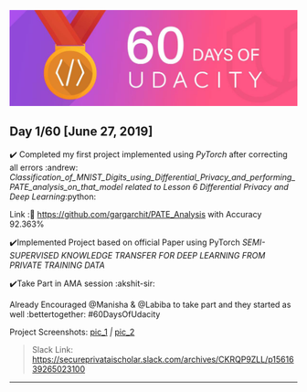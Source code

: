 ![alt text](/Images/logo.jpg)


## Day 1/60 [June 27, 2019]

:heavy_check_mark: Completed my first project implemented using *PyTorch* after correcting all errors
:andrew: *Classification_of_MNIST_Digits_using_Differential_Privacy_and_performing_PATE_analysis_on_that_model related to Lesson 6 Differential Privacy and Deep Learning*:python:

Link ::link:   https://github.com/gargarchit/PATE_Analysis   with Accuracy 92.363%


:heavy_check_mark:Implemented Project based on official Paper using PyTorch *SEMI-SUPERVISED KNOWLEDGE TRANSFER FOR DEEP LEARNING FROM PRIVATE TRAINING DATA*

:heavy_check_mark:Take Part in AMA session :akshit-sir:

Already Encouraged @Manisha & @Labiba to take part and they started as well :bettertogether: 
#60DaysOfUdacity

Project Screenshots: [pic_1](https://github.com/gargarchit/60DaysOfUdacity/blob/master/Images/Day1_pic1.jpg) *|*
[pic_2](https://github.com/gargarchit/60DaysOfUdacity/blob/master/Images/Day1_pic2.jpg)

> Slack Link: https://secureprivataischolar.slack.com/archives/CKRQP9ZLL/p1561639265023100
----
